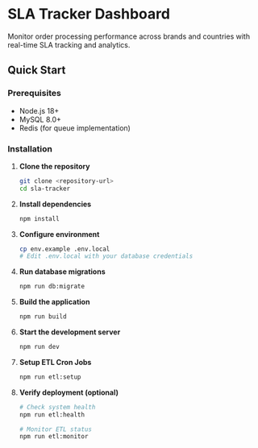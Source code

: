 # SLA Tracker Dashboard

Monitor order processing performance across brands and countries with real-time SLA tracking and analytics.

## Quick Start

### Prerequisites

- Node.js 18+ 
- MySQL 8.0+
- Redis (for queue implementation)

### Installation

1. **Clone the repository**
   ```bash
   git clone <repository-url>
   cd sla-tracker
   ```

2. **Install dependencies**
   ```bash
   npm install
   ```

3. **Configure environment**
   ```bash
   cp env.example .env.local
   # Edit .env.local with your database credentials
   ```

4. **Run database migrations**
   ```bash
   npm run db:migrate
   ```

5. **Build the application**
   ```bash
   npm run build
   ```

6. **Start the development server**
   ```bash
   npm run dev
   ```

6. **Setup ETL Cron Jobs**
   ```bash
   npm run etl:setup
   ```

7. **Verify deployment (optional)**
   ```bash
   # Check system health
   npm run etl:health
   
   # Monitor ETL status
   npm run etl:monitor
   ```
